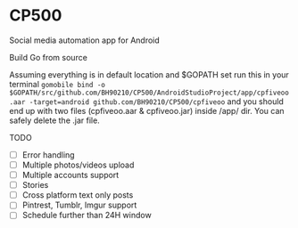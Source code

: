 # CP500
Social media automation app for Android

Build Go from source

Assuming everything is in default location and $GOPATH set run this in your terminal
`gomobile bind -o $GOPATH/src/github.com/BH90210/CP500/AndroidStudioProject/app/cpfiveoo.aar -target=android github.com/BH90210/CP500/cpfiveoo` and you should end up with two files (cpfiveoo.aar & cpfiveoo.jar) inside /app/ dir. You can safely delete the .jar file.

TODO
- [ ] Error handling
- [ ] Multiple photos/videos upload
- [ ] Multiple accounts support
- [ ] Stories
- [ ] Cross platform text only posts 
- [ ] Pintrest, Tumblr, Imgur support
- [ ] Schedule further than 24H window

